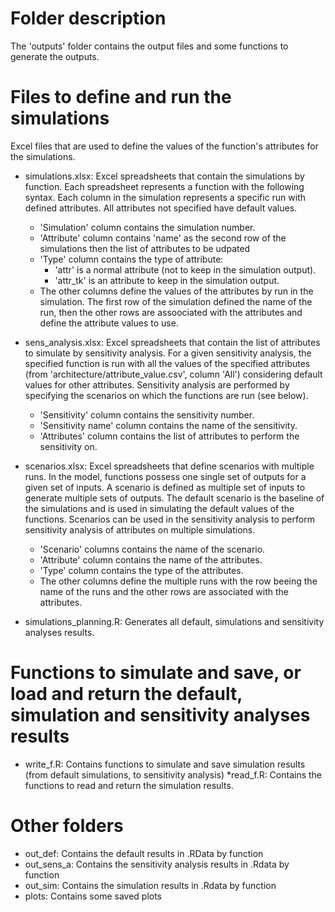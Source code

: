 # Folder description
The 'outputs' folder contains the output files and some functions to generate the outputs.

# Files to define and run the simulations
Excel files that are used to define the values of the function's attributes for the simulations.
* simulations.xlsx: Excel spreadsheets that contain the simulations by function. Each spreadsheet represents a function with the following syntax. Each column in the simulation represents a specific run with defined attributes. All attributes not specified have default values.
	* 'Simulation' column contains the simulation number.
	* 'Attribute' column contains 'name' as the second row of the simulations then the list of attributes to be udpated
	* 'Type' column contains the type of attribute: 
		* 'attr' is a normal attribute (not to keep in the simulation output).
		* 'attr_tk' is an attribute to keep in the simulation output.
	* The other columns define the values of the attributes by run in the simulation. The first row of the simulation defined the name of the run, then the other rows are assoociated with the attributes and define the attribute values to use.
* sens_analysis.xlsx: Excel spreadsheets that contain the list of attributes to simulate by sensitivity analysis. For a given sensitivity analysis, the specified function is run with all the values of the specified attributes (from 'architecture/attribute_value.csv', column 'All') considering default values for other attributes. Sensitivity analysis are performed by specifying the scenarios on which the functions are run (see below).  
	* 'Sensitivity' column contains the sensitivity number.
	* 'Sensitivity name' column contains the name of the sensitivity.
	* 'Attributes' column contains the list of attributes to perform the sensitivity on.
	
* scenarios.xlsx: Excel spreadsheets that define scenarios with multiple runs. In the model, functions possess one single set of outputs for a given set of inputs. A scenario is defined as multiple set of inputs to generate multiple sets of outputs. The default scenario is the baseline of the simulations and is used in simulating the default values of the functions. Scenarios can be used in the sensitivity analysis to perform sensitivity analysis of attributes on multiple simulations.
	* 'Scenario' columns contains the name of the scenario.
	* 'Attribute' column contains the name of the attributes.
	* 'Type' column contains the type of the attributes.
	* The other columns define the multiple runs with the row beeing the name of the runs and the other rows are associated with the attributes.

* simulations_planning.R: Generates all default, simulations and sensitivity analyses results.

# Functions to simulate and save, or load and return the default, simulation and sensitivity analyses results
* write_f.R: Contains functions to simulate and save simulation results (from default simulations, to sensitivity analysis)
*read_f.R: Contains the functions to read and return the simulation results.

# Other folders
* out_def: Contains the default results in .RData by function
* out_sens_a: Contains the sensitivity analysis results in .Rdata by function
* out_sim: Contains the simulation results in .Rdata by function
* plots: Contains some saved plots 
